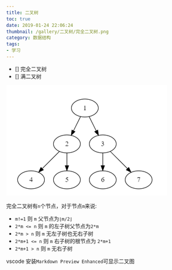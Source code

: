 ```yaml
---
title: 二叉树
toc: true
date: 2019-01-24 22:06:24
thumbnail: /gallery/二叉树/完全二叉树.png
category: 数据结构
tags: 
- 学习
---
```


- [] 完全二叉树
- [] 满二叉树
<!-- more -->
![完全二叉树](二叉树\完全二叉树.png)

完全二叉树有`n`个节点，对于节点`m`来说:

- `m!=1` 则 `m` 父节点为`⌊m/2⌋`
- `2*m <= n` 则 `m` 的左子树父节点为`2*m`
- `2*m > n` 则 `m` 无左子树也无右子树
- `2*m+1 <= n` 则 `m` 右子树的根节点为 `2*m+1`
- `2*m+1 > n` 则 `m` 无右子树

vscode 安装`Markdown Preview Enhanced`可显示二叉图
